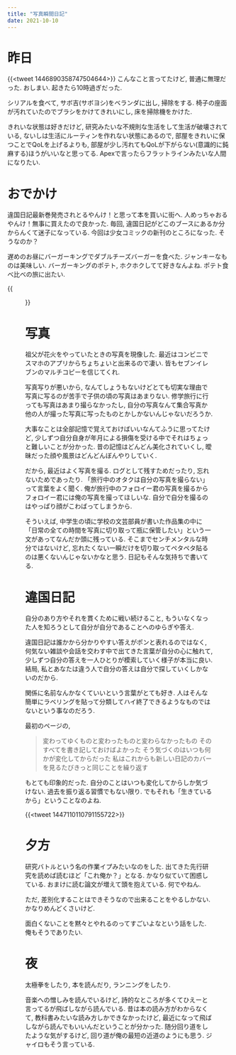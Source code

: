 ```yaml
---
title: "写真瞬間日記"
date: 2021-10-10
---
```


# 昨日
{{<tweet 1446890358747504644>}}
こんなこと言ってたけど, 普通に無理だった. おしまい. 起きたら10時過ぎだった.

シリアルを食べて, サボ吉(サボヨシ)をベランダに出し, 掃除をする. 椅子の座面が汚れていたのでブラシをかけてきれいにし, 床を掃除機をかけた.

きれいな状態は好きだけど, 研究みたいな不規則な生活をして生活が破壊されている, ないしは生活にルーティンを作れない状態にあるので, 部屋をきれいに保つことでQoLを上げるよりも, 部屋が少し汚れてもQoLが下がらない(意識的に鈍麻する)ほうがいいなと思ってる. Apexで言ったらフラットラインみたいな人間になりたい.

# おでかけ
違国日記最新巻発売されとるやんけ！と思って本を買いに街へ. 人めっちゃおるやんけ！無事に買えたので良かった. 毎回, 違国日記がどこのブースにあるか分からんくて迷子になっている. 今回は少女コミックの新刊のところになった. そうなのか？

遅めのお昼にバーガーキングでダブルチーズバーガーを食べた. ジャンキーなものは美味しい. バーガーキングのポテト, ホクホクしてて好きなんよね. ポテト食べ比べの旅に出たい.

{{<figure src="/media/2021-10-10-king.jpeg" alt="lunch">}}

# 写真
祖父が花火をやっていたときの写真を現像した. 最近はコンビニでスマホのアプリからちょちょいと出来るので凄い. 皆もセブンイレブンのマルチコピーを信じてくれ.

写真写りが悪いから, なんてしょうもないけどとても切実な理由で写真に写るのが苦手で子供の頃の写真はあまりない. 修学旅行に行っても写真はあまり撮らなかったし, 自分の写真なんて集合写真か他の人が撮った写真に写ったものとかしかないんじゃないだろうか.

大事なことは全部記憶で覚えておけばいいなんてふうに思ってたけど, 少しずつ自分自身が年月による損傷を受ける中でそれはちょっと難しいことが分かった. 昔の記憶はどんどん美化されていくし, 曖昧だった顔や風景はどんどんぼんやりしていく.

だから, 最近はよく写真を撮る. ログとして残すためだったり, 忘れないためであったり. 「旅行中のオタクは自分の写真を撮らない」って言葉をよく聞く. 俺が旅行中のフォロイー君の写真を撮るからフォロイー君には俺の写真を撮ってほしいな. 自分で自分を撮るのはやっぱり顔がこわばってしまうから.

そういえば, 中学生の頃に学校の文芸部員が書いた作品集の中に「日常の全ての時間を写真に切り取って瓶に保管したい」という一文があってなんだか頭に残っている. そこまでセンチメンタルな時分ではないけど, 忘れたくない一瞬だけを切り取ってペタペタ貼るのは悪くないんじゃないかなと思う.
日記もそんな気持ちで書いてる.
# 違国日記
自分のあり方やそれを貫くために戦い続けること, もういなくなった人を知ろうとして自分が自分であることへのゆらぎや答え.

違国日記は誰かから分かりやすい答えがポンと表れるのではなく, 何気ない雑談や会話を交わす中で出てきた言葉が自分の心に触れて, 少しずつ自分の答えを一人ひとりが模索していく様子が本当に良い. 結局, 私とあなたは違う人で自分の答えは自分で探していくしかないのだから.

関係に名前なんかなくていいという言葉がとても好き. 人はそんな簡単にラベリングを貼って分類してハイ終了できるようなものではないという事なのだろう.

最初のページの,

> 変わってゆくものと変わったものと変わらなかったもの そのすべてを書き記しておけばよかった そう気づくのはいつも何かが変化してからだった 私はこれからも新しい日記のカバーを見るたびきっと同じことを繰り返す

もとても印象的だった. 自分のことはいつも変化してからしか気づけない. 過去を振り返る習慣でもない限り. でもそれも「生きているから」ということなのよね.

{{<tweet 1447110110791155722>}}

# 夕方
研究バトルという名の作業イプみたいなのをした. 出てきた先行研究を読めば読むほど「これ俺か？」となる. かなり似ていて困惑している. おまけに読む論文が増えて頭を抱えている. 何でやねん.

ただ, 差別化することはできそうなので出来ることをやるしかない. かなりめんどくさいけど.

面白くないことを黙々とやれるのってすごいよなという話をした. 俺もそうでありたい.
# 夜
太極拳をしたり, 本を読んだり, ランニングをしたり.

音楽への憎しみを読んでいるけど, 詩的なところが多くてひえーと言ってるが飛ばしながら読んでいる. 昔は本の読み方がわからなくて, 教科書みたいな読み方しかできなかったけど, 最近になって飛ばしながら読んでもいいんだということが分かった. 随分回り道をしたような気がするけど, 回り道が俺の最短の近道のようにも思う. ジャイロもそう言っている.